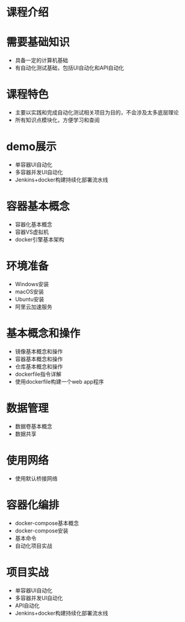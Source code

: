 # 课程介绍

# 需要基础知识
- 具备一定的计算机基础
- 有自动化测试基础，包括UI自动化和API自动化

# 课程特色
- 主要以实践和完成自动化测试相关项目为目的，不会涉及太多底层理论
- 所有知识点模块化，方便学习和查阅

# demo展示
- 单容器UI自动化
- 多容器并发UI自动化
- Jenkins+docker构建持续化部署流水线

# 容器基本概念
- 容器化基本概念
- 容器VS虚拟机
- docker引擎基本架构

# 环境准备
- Windows安装
- macOS安装
- Ubuntu安装
- 阿里云加速服务

# 基本概念和操作

- 镜像基本概念和操作
- 容器基本概念和操作
- 仓库基本概念和操作
- dockerfile指令详解
- 使用dockerfile构建一个web app程序

# 数据管理
- 数据卷基本概念
- 数据共享
 
 # 使用网络
 - 使用默认桥接网络
 
 # 容器化编排
 - docker-compose基本概念
 - docker-compose安装
 - 基本命令
 - 自动化项目实战
 
 # 项目实战
 
- 单容器UI自动化
- 多容器并发UI自动化
- API自动化
- Jenkins+docker构建持续化部署流水线
